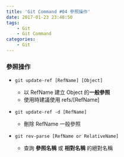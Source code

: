 ```yaml
---
title: 'Git Command #04 參照操作'
date: 2017-01-23 23:48:50
tags:
    - Git
    - Git Command
categories:
    - Git
---
```

### 參照操作
 - `git update-ref [RefName] [Object]`
    - 以 RefName 建立 Object 的**一般參照**
    - 使用時建議使用 refs/[RefName]


 - `git update-ref -d [RefName]`
    - 刪除 RefName 一般參照


 - `git rev-parse [RefName or RelativeName]`
    - 查詢 **參照名稱** 或 **相對名稱** 的絕對名稱

